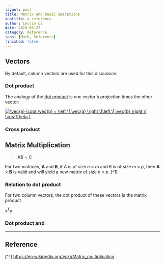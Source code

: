 ```yaml
---
layout: post
title: Matrix and basic operations
subtitle: a reference
author: Leslie Li
date: 2019-06-27
category: Reference
tags: [Math, Reference]
finished: false
---
```


## Vectors

By default, column vectors are used for this discussion.

### Dot product

The analogy of the [dot product](https://en.wikipedia.org/wiki/Dot_product) is one vector's 
projection times the other vector:

<a href="https://www.codecogs.com/eqnedit.php?latex=\vec{a}&space;\cdot&space;\vec{b}&space;=&space;\left&space;\|&space;\vec{a}&space;\right&space;\|\left&space;\|&space;\vec{b}&space;\right&space;\|&space;\cos{\theta&space;}" target="_blank"><img src="https://latex.codecogs.com/gif.latex?\vec{a}&space;\cdot&space;\vec{b}&space;=&space;\left&space;\|&space;\vec{a}&space;\right&space;\|\left&space;\|&space;\vec{b}&space;\right&space;\|&space;\cos{\theta&space;}" title="\vec{a} \cdot \vec{b} = \left \| \vec{a} \right \|\left \| \vec{b} \right \| \cos{\theta }" /></a> 

### Cross product

## Matrix Multiplication

> **AB** = **C**

 For two matrices, **A** and **B**, if A is of size *n* × *m* and B is of size
 *m* × *p*, then **A** × **B** is valid and will yield a new matrix of size *n* × *p*. 
 [^1]
 
### Relation to dot product

For two column vectors, the dot product of these vectors is the matrix product

<mid> x<sup>T</sup>y </mid>

### Dot product and 




***

## Reference

[^1] https://en.wikipedia.org/wiki/Matrix_multiplication



